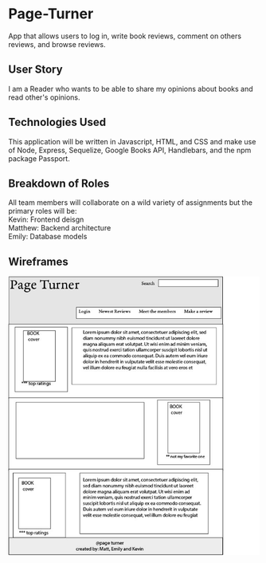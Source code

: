 # Page-Turner
App that allows users to log in, write book reviews, comment on others reviews, and browse reviews. 

## User Story

I am a Reader who wants to be able to share my opinions about books and read other's opinions.

## Technologies Used

This application will be written in Javascript, HTML, and CSS and make use of Node, Express, Sequelize, Google Books API, Handlebars, and the npm package Passport. 

## Breakdown of Roles
All team members will collaborate on a wild variety of assignments but the primary roles will be:  
Kevin: Frontend deisgn  
Matthew: Backend architecture  
Emily: Database models 


## Wireframes  
![page turner](assets/home.jpg)
